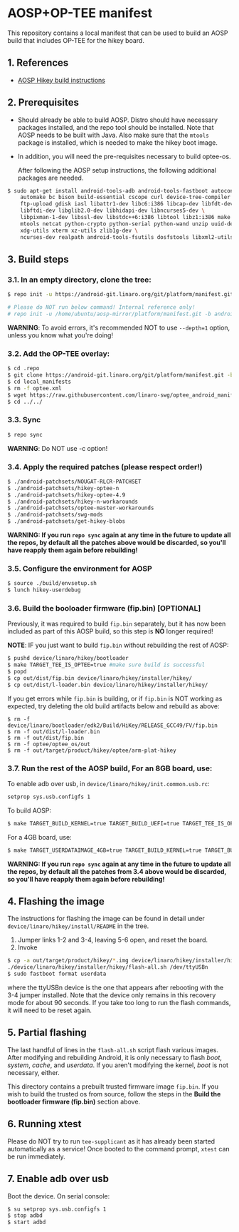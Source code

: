 # AOSP+OP-TEE manifest

This repository contains a local manifest that can be used to build an
AOSP build that includes OP-TEE for the hikey board.

## 1. References

* [AOSP Hikey build instructions][1]

## 2. Prerequisites

* Should already be able to build AOSP.  Distro should have necessary
  packages installed, and the repo tool should be installed.  Note
  that AOSP needs to be built with Java.  Also make sure that
  the `mtools` package is installed, which is needed to make the hikey
  boot image.

* In addition, you will need the pre-requisites necessary to build
  optee-os.

  After following the AOSP setup instructions, the following
  additional packages are needed.

```bash
$ sudo apt-get install android-tools-adb android-tools-fastboot autoconf \
	automake bc bison build-essential cscope curl device-tree-compiler flex \
	ftp-upload gdisk iasl libattr1-dev libc6:i386 libcap-dev libfdt-dev \
	libftdi-dev libglib2.0-dev libhidapi-dev libncurses5-dev \
	libpixman-1-dev libssl-dev libstdc++6:i386 libtool libz1:i386 make \
	mtools netcat python-crypto python-serial python-wand unzip uuid-dev \
	xdg-utils xterm xz-utils zlib1g-dev \
	ncurses-dev realpath android-tools-fsutils dosfstools libxml2-utils
```

## 3. Build steps

### 3.1. In an empty directory, clone the tree:

```bash
$ repo init -u https://android-git.linaro.org/git/platform/manifest.git -b android-7.1.2_r33 -g "default,-non-default,-device,hikey,fugu"

# Please do NOT run below command! Internal reference only!
# repo init -u /home/ubuntu/aosp-mirror/platform/manifest.git -b android-7.1.2_r33 -g "default,-non-default,-device,hikey,fugu" -p linux --depth=1
```

**WARNING**: To avoid errors, it's recommended NOT to use `--depth=1` option,
unless you know what you're doing!

### 3.2. Add the OP-TEE overlay:

```bash
$ cd .repo
$ git clone https://android-git.linaro.org/git/platform/manifest.git -b linaro-nougat-tv local_manifests
$ cd local_manifests
$ rm -f optee.xml
$ wget https://raw.githubusercontent.com/linaro-swg/optee_android_manifest/hikey-n-4.9-master/optee.xml
$ cd ../../
```

### 3.3. Sync

```bash
$ repo sync
```

**WARNING**: Do NOT use -c option!

### 3.4. Apply the required patches (**please respect order!**)

``` bash
$ ./android-patchsets/NOUGAT-RLCR-PATCHSET
$ ./android-patchsets/hikey-optee-n
$ ./android-patchsets/hikey-optee-4.9
$ ./android-patchsets/hikey-n-workarounds
$ ./android-patchsets/optee-master-workarounds
$ ./android-patchsets/swg-mods
$ ./android-patchsets/get-hikey-blobs
```

**WARNING: If you run `repo sync` again at any time in the future to update
all the repos, by default all the patches above would be discarded, so you'll
have reapply them again before rebuilding!**

### 3.5. Configure the environment for AOSP

```bash
$ source ./build/envsetup.sh
$ lunch hikey-userdebug
```

### 3.6. Build the booloader firmware (fip.bin) [OPTIONAL]

Previously, it was required to build `fip.bin` separately, but
it has now been included as part of this AOSP build, so this
step is **NO** longer required!

**NOTE**: IF you just want to build `fip.bin` without rebuilding
the rest of AOSP:
```bash
$ pushd device/linaro/hikey/bootloader
$ make TARGET_TEE_IS_OPTEE=true #make sure build is successful
$ popd
$ cp out/dist/fip.bin device/linaro/hikey/installer/hikey/
$ cp out/dist/l-loader.bin device/linaro/hikey/installer/hikey/
```

If you get errors while `fip.bin` is building, or
if `fip.bin` is NOT working as expected,
try deleting the old build artifacts below and rebuild as above:
```
$ rm -f device/linaro/bootloader/edk2/Build/HiKey/RELEASE_GCC49/FV/fip.bin
$ rm -f out/dist/l-loader.bin
$ rm -f out/dist/fip.bin
$ rm -f optee/optee_os/out
$ rm -f out/target/product/hikey/optee/arm-plat-hikey
```

### 3.7. Run the rest of the AOSP build, For an 8GB board, use:

To enable adb over usb, in `device/linaro/hikey/init.common.usb.rc`:
```bash
setprop sys.usb.configfs 1
```

To build AOSP:
```bash
$ make TARGET_BUILD_KERNEL=true TARGET_BUILD_UEFI=true TARGET_TEE_IS_OPTEE=true CFG_SECURE_DATA_PATH=y TARGET_BOOTIMAGE_USE_FAT=true
```

For a 4GB board, use:
```bash
$ make TARGET_USERDATAIMAGE_4GB=true TARGET_BUILD_KERNEL=true TARGET_BUILD_UEFI=true TARGET_TEE_IS_OPTEE=true CFG_SECURE_DATA_PATH=y TARGET_BOOTIMAGE_USE_FAT=true
```

**WARNING: If you run `repo sync` again at any time in the future to update
all the repos, by default all the patches from 3.4 above would be discarded,
so you'll have reapply them again before rebuilding!**

## 4. Flashing the image

The instructions for flashing the image can be found in detail under
`device/linaro/hikey/install/README` in the tree.
1. Jumper links 1-2 and 3-4, leaving 5-6 open, and reset the board.
2. Invoke

```bash
$ cp -a out/target/product/hikey/*.img device/linaro/hikey/installer/hikey/
./device/linaro/hikey/installer/hikey/flash-all.sh /dev/ttyUSBn
$ sudo fastboot format userdata
```

where the ttyUSBn device is the one that appears after rebooting with
the 3-4 jumper installed.  Note that the device only remains in this
recovery mode for about 90 seconds.  If you take too long to run the
flash commands, it will need to be reset again.

## 5. Partial flashing

The last handful of lines in the `flash-all.sh` script flash various
images.  After modifying and rebuilding Android, it is only necessary
to flash *boot*, *system*, *cache*, and *userdata*.  If you aren't
modifying the kernel, *boot* is not necessary, either.

This directory contains a prebuilt trusted firmware image `fip.bin`.
If you wish to build the trusted os from source, follow the steps in the
**Build the bootloader firmware (fip.bin)** section above.

## 6. Running xtest

Please do NOT try to run `tee-supplicant` as it has already been started
automatically as a service! Once booted to the command prompt, `xtest`
can be run immediately.

## 7. Enable adb over usb

Boot the device. On serial console:

```bash
$ su setprop sys.usb.configfs 1
$ stop adbd
$ start adbd
```

[1]: https://source.android.com/source/devices.html
